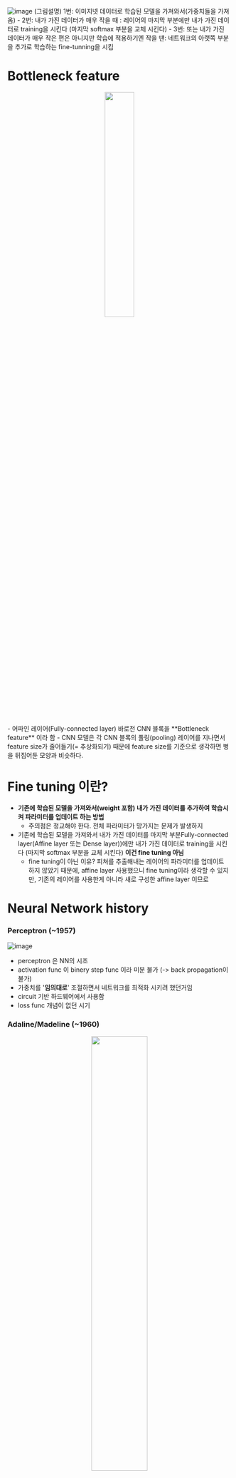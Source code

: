 ![image](https://user-images.githubusercontent.com/56099627/70966237-edebd500-20d5-11ea-83e9-9f984b8aee8d.png)
(그림설명) 1번: 이미지넷 데이터로 학습된 모델을 가져와서(가중치들을 가져옴) - 2번: 내가 가진 데이터가 매우 작을 때 : 레이어의 마지막 부분에만 내가 가진 데이터로 training을 시킨다 (마지막 softmax 부분을 교체 시킨다) - 3번: 또는 내가 가진 데이터가 매우 작은 편은 아니지만 학습에 적용하기엔 작을 땐: 네트워크의 아랫쪽 부분을 추가로 학습하는 fine-tunning을 시킴
  
# Bottleneck feature
<p align="center"><img width="36%" src="https://user-images.githubusercontent.com/56099627/70964972-5c7a6400-20d1-11ea-92af-14abc5471e3d.png" /></p>  
- 어파인 레이어(Fully-connected layer) 바로전 CNN 블록을 **Bottleneck feature** 이라 함  
- CNN 모델은 각 CNN 블록의 풀링(pooling) 레이어를 지나면서 feature size가 줄어들기(= 추상화되기) 때문에 feature size를 기준으로 생각하면 병을 뒤집어둔 모양과 비슷하다.  
  
# Fine tuning 이란?
- **기존에 학습된 모델을 가져와서(weight 포함) 내가 가진 데이터를 추가하여 학습시켜 파라미터를 업데이트 하는 방법**  
  - 주의점은 정교해야 한다. 전체 파라미터가 망가지는 문제가 발생하지  
- 기존에 학습된 모델을 가져와서 내가 가진 데이터를 마지막 부분Fully-connected layer(Affine layer 또는 Dense layer))에만 내가 가진 데이터로 training을 시킨다 (마지막 softmax 부분을 교체 시킨다) **이건 fine tuning 아님**  
  - fine tuning이 아닌 이유? 피쳐를 추출해내는 레이어의 파라미터를 업데이트 하지 않았기 때문에, affine layer 사용했으니 fine tuning이라 생각할 수 있지만, 기존의 레이어를 사용한게 아니라 새로 구성한 affine layer 이므로  
   
# Neural Network history
### Perceptron (~1957)
![image](https://user-images.githubusercontent.com/56099627/70966891-f9400000-20d7-11ea-80c4-f5acec65e8a0.png)  
- perceptron 은 NN의 시조
- activation func 이 binery step func 이라 미분 불가 (-> back propagation이 불가)
- 가중치를 '**임의대로**' 조절하면서 네트워크를 최적화 시키려 했던거임
- circuit 기반 하드웨어에서 사용함
- loss func 개념이 없던 시기
  
### Adaline/Madeline (~1960)
<p align="center"><img width="50%" src="https://user-images.githubusercontent.com/56099627/70900100-75d0d100-203b-11ea-837f-04817e47a26b.png" /></p>  
  
- perceptron을 쌓아가기(stacking) 시작함
- 최초의 multi layer perceptron Network
- 여전히 Backpropagation 불가 
- **parametric approach(weight) 도입** 하였지만 여전히 결과는 좋지 못했음
- 하드웨어에서 사용
- 이후 1960~1980년대 중반 까지는 암흑기
  
### 최초 back-propagation 도입(1986년)
- 최초 back-propagation 사용
- back-propagation 은 미분이 가능하다는 것이고 가중치를 체계적으로 찾아나갈수 있다는 것임
  - back-propagationdl이 생각보다 잘 동작하지 않음, 특히 네트워크가 더욱 deep 해지면 제대로 동작하지 않았음
- 이후 2000년대 중반 까지 제2의 암흑기

### back-propagation 제대로 동작 가능(2006년)
![image](https://user-images.githubusercontent.com/56099627/70967103-ae72b800-20d8-11ea-9476-4e7cb2bd6fe5.png)    
- 20년 만에 back-propagation이 제대로 동작이 가능해짐
- deep learning 이름이 시작됨
- 1단계 RBM(Restricted Boltzman machine)을 이용해 별도의 unsupervised 된 pre-training을 한다.(RBM을 이용해 2000개 학습시키고 1000개 학습시키고 500개 학습시키고)
- 2단계 학습시킨 이들을 하나의 큰 덩어리로 묶어준 후, back-propagation을 해주면 잘 동작하더라 
- 3단계 이들을 fine tuning 해줌

### 딥러닝 폭팔적 발전 (2010, 2012년)
- weight initializion 할 수 있는 방법을 찾음
- sigmoid 외에 제대로 된 activation func을 적용할 수 있게됨
- GPU을 원할하게 사용할 수 있는 환경 조성
- data가 폭팔적으로 늘어난 점

### 신경망에 관련된 설정들
- one time setup : activation funcs, preprocessing, weight initialization, regularization, gradient checking
- training dynamics : babysitting the learning process, parameter updates, hyperparameter optimization
- evaluation : model ensembles
  
# activation funcs
### sigmoid func
- sigmoid func 은 전통적으로 가장 많이 사용 되었지만 더이상은 잘 사용되지 않은 함수
- 넓은 범위의 숫자를 0~1 사이를 스퀘시 해서 해줌 들어오는 입력 값에 대해 가중치의 영향력을 주기에 굉장히 적합했기에 많이 사용했음
- 하지만 더이상 사용되지 못할 문제(3가지)
  - 뉴런이 포화(saturated neurons)되서 gradient을 없애버리는 가장 큰 문제점 **vanishing gradient**
  <p align="center"><img width="40%" src="https://user-images.githubusercontent.com/56099627/70902479-3bb5fe00-2040-11ea-82f2-6639b83b3853.png" /></p>  
    
    - local gradient x global gradeient = gradient 인데 이때 local gradient을 자세히 보면, x의 값이 매우 작거나(x=-10) x의 값이 매우 크거나(x=10) 할때 미분(기울기)은 0에 가까운 값이 되므로(local gradient = 0) vanishing gradient 가 된다
    - 결과적으로 back-propagation 멈추게 된다.
  - x가 언제나 양수 인데 왜냐면 이전 layer의 activation func의 결과물이므로, 이 상황에서 w의 gradient은 모두 양수이거나 모두 음수가 됨(df/dw_1, df/dw_2, df/dw_3 ...)? 
    - 그래서 zero-centered 가 아닐 경우, 매우 느리게 convergence 가 일어난다. 
  - exp()은 성능에 저하를 가져다 줌
  
### tanh(x)
<p align="center"><img width="40%" src="https://user-images.githubusercontent.com/56099627/70903162-9e5bc980-2041-11ea-9ee7-97d380cd7b28.png" /></p>  
  
- range (-1 ~ 1), zero centered (아주 좋은 특성)
-  x의 값이 매우 작거나(x=-10) x의 값이 매우 크거나(x=10) 할때 미분은 0에 가까운 값이 되므로(local gradient = 0) **vanishing gradient**
  
### ReLu (Rectified Linear Unit)
<p align="center"><img width="40%" src="https://user-images.githubusercontent.com/56099627/70903691-c0098080-2042-11ea-9456-f219c37590fd.png" /></p>  
  
- computes f(x) =max(0,x)
- x가 양수인 지점에서는 saturation이 발생하지 않을 것이고 (기울기가 1이 되므로)
- 빠른 convergence (sigmoid/tanh에 비해)
- 2012년 alexnet 연구진이 제안한 내용임
- (단점) zero-centered output이 아님
- (단점) x <0 일 때 기울기가 0이 되어서 **vanishing gradient** 생김, x=0 일 때 극한이 존재하지 않으므로 미분이 없을 것이고 기울기가 undefined 됨
  
<p align="center"><img width="50%" src="https://user-images.githubusercontent.com/56099627/70904244-39ee3980-2044-11ea-816e-a2fc258f3bd6.png" /></p>  
  
- 데이터들이 데이터클라우드 내에 activation된 경우, active ReLu 
- 데이터들이 데이터클라우드 외부에서 activation된 경우, dead ReLu (절대로 activation 되지 않고 그래서 update 되지 않음)
  - dead ReLu 되는 경우는 운이 나쁘면 **초기화 할때** dead ReLu Zone에서 시작하는 경우가 있지
    - 그래서, 초기화 할때, biase 값을 0 이 아닌 0.01 으로 함 (논란의 여지 있음)
  - 학습 할때, learning rate가 너무 크게 할 때 dead ReLu가 발생한다
  
### Leaky ReLu
<p align="center"><img width="50%" src="https://user-images.githubusercontent.com/56099627/70904517-efb98800-2044-11ea-88d0-81a4adf39048.png" /></p>  
  
- f(x) = max(0.01x, x)
- x< 0 또는 x>0 상관없이 saturate 되지 않을 것임 -> gradient kill 발생하지 않을 것임
- ReLu 보다 분명 upgrade 된 함수이지만 아직.. 검증 단계 이라 분명히 좋은 함수라고 말하기엔.. 
  
### ELU (Exponential Linear Units)
<p align="center"><img width="50%" src="https://user-images.githubusercontent.com/56099627/70904705-5dfe4a80-2045-11ea-9b0c-39f16728312a.png" /></p> 
<img src="https://latex.codecogs.com/gif.latex?f(x)=\left\{\begin{matrix}&space;x&&space;(if&space;&x>0)\\&space;\alpha(e^{x}-1)&space;&&space;(if&space;&x\leq&space;0)&space;\end{matrix}\right." title="f(x)=\left\{\begin{matrix} x& (if &x>0)\\ \alpha(e^{x}-1) & (if &x\leq 0) \end{matrix}\right." /></a>
  
- Relu의 모든 장점을 가지면서 vanishing gradient 가 되지 않으며 zero mean output에 가까운 형태를 가짐
- (단점) exp() 연산은 연산량이 큰 것이라 연산 할때 다소 무리? 함
  
### Maxout 
- Relu와 leaky Relu를 일반화 시키고 saturation이 되지 않기 때문에 gradient vanish 되지 않음. 
<img src="https://latex.codecogs.com/gif.latex?max(w{_{1}}^{T}x&plus;b_{1},w{_{2}}^{T}x&plus;b_{2})" title="max(w{_{1}}^{T}x+b_{1},w{_{2}}^{T}x+b_{2})" /></a>
- 2개의 파라미터를 가지므로 연산량이 2배로 증가하게 됨
  
### activation func 정리
- 기본적으론 Relu 사용 할것이며
- 조금 실험적으로 접근하고 싶다면, leaky Relu/ Maxout/ ELU 사용을 추천
- tanh은 가급적 사용하지 않는게 좋고 sigmoid는 더이상 사용하지 않는 것이 좋음(하지만 여전히 LST<에선 쓰임)
  
# DATA Pre-pocessing
![image](https://user-images.githubusercontent.com/56099627/70906059-d87c9980-2048-11ea-8887-45ea00d45915.png)  
![image](https://user-images.githubusercontent.com/56099627/70906031-c569c980-2048-11ea-8c39-78b0648c2a79.png)  
- 일반적으로 zero-centered data 과정을 기본적으로 해주지만 normalization은 일반적으로 수행하지 않는다. 왜냐하면 특정범위에 들어가도록 하는데 이미지라는 것은 기본적으로 0~255 범위를 가지는 픽셀이므로  이미 특정 범위에 있으므로 굳이 해줄 필요가 없으므로  
- PCA은 데이터를 비상관화 하여 차원을 줄이는 방법으로 Whitening은  이미지간에 인접한 ? 중복한 값을 줄어들수 있도록 해주는 작업임 하지만 일반적으로 이미지 전처리 과정으로 PCA와 whiten 과정을 해주진 않는다  
- 정리하자면, 이미지에선 전처리로 **zero-centered 만** 신경을 써주면 된다
  - CIFAR-10  데이터의 경우(32x32x3), 이미지 평균 값을 빼준다(AlexNet 에서 방법) 과 channel 별로 평균값을 빼준다(vgg 에서의 방법) 
    - channel 별로 평균값을 빼준다(vgg 에서의 방법)이 훨씬 편리할 것임

# Weight initialization
### 만약 모든 가중치가 0으로 초기화 된다면, 
- 모든 뉴런들이 동일한 연산을 수행할 것임
- back-propagation은 동일한 gradient 연산을 수행 할 것임
- 이렇게 동일한 연산을 수행하는 것은 symetric breaking이 발생하지 않는다는 의미
  
- 가중치를 초기화 하는 아이디어는 랜덤 숫자를 사용하되 매우작은 random numbers 를 사용한다. **w= np.random.randn(fan_in, fan_out) x 0.01** 평균이 0이고 표준편차가 1e-2인 값을 가지는 gaussian 형태를 사용한다. 
  - 이렇게 구성한다면 네트워크가 작을 경우는 상관없지만, 네트워크가 커지게 된다면 문제가 생김
  - activation 을 tanh으로 사용하면 평균과 표준편차의 분포를 히스토그램으로 보면 평균과 표준편차가 급격히 0으로 수렴
  - 모든 activation은 0이 되어버림 gradient가 0이 되어 누적되는 값이 없게되는 결과적으로 vanishing gradient가 됨
- 반면, **w= np.random.randn(fan_in, fan_out) x 1.0** 평균이 0이고 표준편차가 1인 값을 가지는 gaussian 형태를 사용한다. 
0.01대신에 1.0을 넣으면 오버슈팅이 되어 모든 뉴런들이 saturation 된다. (결과적으로 -1, 1 에 포화됨) 결과적으로 gradient도 0이 되어버림 

### Xavier initialzaiton (2010년 발표)
**W = np.random.randn(fan_in, fan_out) / np.sqrt(fan_in)**
- 인풋을 개수가 많으면 그 만큼 나눠주기 때문에 weight 값이 적어질 것임 (초기화 방법)
- 인풋의 개수가 적으면 그 만큼 나눠주기 때문에 weight 값이 커질 것임 (초기화 방법)
- tanh 에선 잘 적용이 되는 하지만 ReLu에선 잘 적용이 안됨
  - 문제점 해결을 위해 **W = np.random.randn(fan_in, fan_out) / np.sqrt(fan_in /2)** 사용하였더니 activation func이 relu인 경우 잘 작동을 함 , 즉 relu에 최적화된 방법임

# Batch normalization (2015년 발표)
- 초기값 설정에 너무 연연해 하지 않고 할 수 있는 방법이 있는데 그 방법이 Batch normalization  
- 이전과정에서 activation func으로 relu을 쓰고 weight initialization 를 하는 방법등을 하여 vanishing gradient 발생을 줄이는 즉 간접적인 방법으로 했었는데 간접적인 방법 말고 학습하는 과정을 전반적으로 안정화를 위해서 학습속도를 가속화 시키면서도 안정적인 학습 할 수 있도록 근본적으로 방법을 제시한 방법  
  
![image](https://user-images.githubusercontent.com/56099627/70972319-6f4b6380-20e6-11ea-8d51-56f751312cbb.png)  
- 불안정화는 내부에서 covriance shift가 일어난다고 봄 레이어를 거치면서 입력값의 분포가 달라지는 현상이 있어서 불안정화 일어난다 봄
- 각 레이어를 거칠 때마다 normalization을 해주자 라는 컨셉
  
![image](https://user-images.githubusercontent.com/56099627/70972430-b9cce000-20e6-11ea-9116-3d53d816bf10.png)    
- 방법: 정규화 시키기 -> 감마 noramalize에 스케일링 하는 것, 베타 shift 시키는 거 (감마, 베타는 학습을 부여, 정규화 조정 단계)
- gradient flow가 개선, 학습 시에 높은 learning rate 가능하며  초기화 설정에 대한 의존도 낮아짐, 
- batch normalization 자체가 regularization 해주는 효과를 주며 
- grop out 을 잘 사용하지 않아도 되는 장점
- 학습 할 때와 테스트 할 때 사용상 차이점이 존재하는데, 학습할때 각 레이어 마다 batch -normalization 하는 반면에 테스트 할 때는 전체에 적용시켜 준다. 그래서 학습할 때 mean, variance을 미리 계산을 해두고 나중에 테스를 할 때는 **전체** 의 값에 mean, variance으로 batch noramlization을 적용시켜 준다.  
  
# Learning Process 관리
proprecessing - network architecture 구성 - loss 체크 - training data의 일부분만 가지고 확인하여 overfitting 일어나는지 확인 - learning rate 을 찾음
![image](https://user-images.githubusercontent.com/56099627/70973025-24325000-20e8-11ea-8c4b-413042b985bd.png)
  
![image](https://user-images.githubusercontent.com/56099627/70973196-88551400-20e8-11ea-82a6-9b0646e3a38a.png)  
(그림설명) CIFAR-10 image 인풋 data, 50 hidden neurons, 10개의 아웃풋  
  
![image](https://user-images.githubusercontent.com/56099627/70973110-5643b200-20e8-11ea-98c0-dc661f80344f.png)
(그림설명) regularization = 0, loss 결과 = 2.3026 (class가 10개 이므로 ln(1/10)하면 이렇게 결과 나옴)  
반면, regularization = 1e3, loss 결과 = 3.0685 (class가 10개 이므로 ln(1/10)하면 이렇게 결과 나옴)

![image](https://user-images.githubusercontent.com/56099627/70974967-55148400-20ec-11ea-9f12-e5ccbb48f10b.png)  
(그림설명) training data의 일부 데이터로 확인 해보면 금방 overfitting 일어나는 것을 확인 해볼수 있다  

![image](https://user-images.githubusercontent.com/56099627/70975875-25ff1200-20ee-11ea-9944-9a166ea72815.png)  
(그림설명) learning rate을 매우 작게 할때 1e-6  
  
![image](https://user-images.githubusercontent.com/56099627/70976281-0ae0d200-20ef-11ea-9452-b4c650f46538.png)
(그림설명) learning rate을 매우 크게 할때 Nan 값이 나옴
(그림설명) learning rate = 1e-3 : cost 가 inf 라고 나옴. 이것도 여전히 높은 러닝레이트 값임.
  
# Hyperparameter Optimization
![image](https://user-images.githubusercontent.com/56099627/70976670-b7bb4f00-20ef-11ea-8952-44352107da45.png)  
(그림설명) reg = 10^uniform(-5,5), lr = 10^uniform(-3,-6) 했더니 val_acc 값들을 확인 : 적당한 learning rate, regularization을 구하기 위해 몇개의 epoch을 써서 확인해 본다
  
![image](https://user-images.githubusercontent.com/56099627/70977172-b76f8380-20f0-11ea-81bf-c2d4be75037e.png)  
(그림설명) reg = 10^uniform(-4,0), lr = 10^uniform(-3,-4) 했더니 val_acc 값들이 0.5 근방으로 높아진것 확인 : 제대로된 범위로 hperparameter을 찾아가고 있음  
  
![image](https://user-images.githubusercontent.com/56099627/70977664-ba1ea880-20f1-11ea-84fc-ccc954421c85.png)  
- random search : 위 그림들 처럼 값들을 랜덤하게 값을 골라온 거
- grid search : 이런 reg 또는 lr을 일정한 간격으로 모든 범위를 가져오는 값 (합리적인 방법으로 보이나 사실상 그렇지 않음)
  - 특정 파라미터가 다른 파라미터보다 더 중요할 수 있는데 이를 무시하고 일정한 간격으로 파라미터를 뽑는다면 최적화된 하이퍼파라미터를 추출 할수 없게 된다
- learning rate 또는 regularation을 구할 때는 **ramdom search을 사용하자 (grid search 말고)**
  
- 하이퍼 파라메터를 찾는 방법에는 여러가지가 존재하는데 (DJ가 음악을 믹싱하듯이~~ )
  - network architecture 에서 node는 몇개 할 것인지, 또는 hidden layer는 몇개 할 것인지, 어떤 모델을 사용 할 것인가 등등
  - learning rate 과 그 learning rate의 decay schedule을 어떻게 잡아줄 것인지, update type은 무엇으로 할지
  - regularization은 L2? Dropout 할 것인지 등등
  - "안드로이드 카파시? 선생님"은 70대의 머신러닝 기기를 사용하여 여러가지 hyperparameters을 돌려보고 최적의 사용가능하능한 hyperparameter 결정한다. (lr, reg 등 )
  
<p align="center"><img width="25%" src="https://user-images.githubusercontent.com/56099627/70978103-8001d680-20f2-11ea-937a-34e7e0a55386.png" /></p>  
(그림)bad initialization 경우 : 초기엔 로스가 정체되다가 시간이 어느정도 시간이 지나면 학습이 진행되는(로스가 줄어드는) 경우
  
![image](https://user-images.githubusercontent.com/56099627/70978393-0b7b6780-20f3-11ea-81d7-db72fbb02292.png)    
(그림) 젤 베스트 : weight updates / weight magnitude (want 약 ~1e-3)
   
  
참고  
[1] https://www.youtube.com/watch?v=gPIxeIwUkAc, cs231n 5강 Training NN part 1  
[2] https://eehoeskrap.tistory.com/186, [Deep Learning] pre-training 과 fine-tuning (파인튜닝)
[3] http://blog.haandol.com/2016/12/25/define-bottleneck-feature-and-fine-tuning.html, Bottleneck feature? Fine-tuning?
